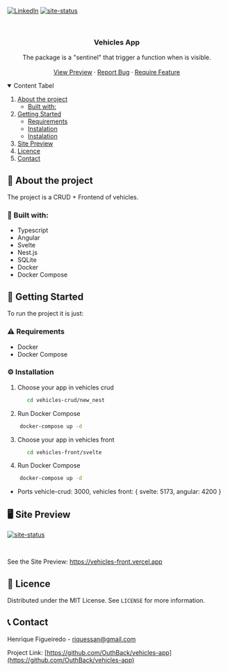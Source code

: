 <!--
*** Thanks for checking out the Best-README-Template. If you have a suggestion
*** that would make this better, please fork the repo and create a pull request
*** or simply open an issue with the tag "enhancement".
*** Thanks again! Now go create something AMAZING! :D
-->

<!-- PROJECT SHIELDS -->
<!--
*** I'm using markdown "reference style" links for readability.
*** Reference links are enclosed in brackets [ ] instead of parentheses ( ).
*** See the bottom of this document for the declaration of the reference variables
*** for contributors-url, forks-url, etc. This is an optional, concise syntax you may use.
*** https://www.markdownguide.org/basic-syntax/#reference-style-links
-->

<!-- [![Forks][forks-shield]][forks-url]
[![Issues][issues-shield]][issues-url]
[![MIT License][license-shield]][license-url]-->

[![LinkedIn][linkedin-shield]][linkedin-url]
[![site-status]](https://vehicles-front.vercel.app)

<!-- PROJECT LOGO -->
<br />
<p align="center">
  <!--
  <a href="https://github.com/OuthBack/taq-challenge">
    <img src=".github/logo.png" alt="Logo" width="80" height="80">
  </a>
  -->

  <h3 align="center">Vehicles App</h3>

  <p align="center">
    The package is a "sentinel" that trigger a function when is visible.
    <br />
    <br />
    <a href="https://vehicles-front.vercel.app">View Preview</a>
    ·
    <a href="https://github.com/OuthBack/taq-challenge/issues">Report Bug</a>
    ·
    <a href="https://github.com/OuthBack/taq-challenge/issues">Require Feature</a>
  </p>
</p>

<!-- TABLE OF CONTENTS -->
<details open="open">
  <summary>Content Tabel</summary>
  <ol>
    <li>
      <a href="#about-the-project">About the project</a>
      <ul>
        <li><a href="#built-with">Built with:</a></li>
      </ul>
    </li>
    <li>
      <a href="#getting-started">Getting Started</a>
      <ul>
        <li><a href="#prerequisites">Requirements</a></li>
        <li><a href="#installation">Instalation</a></li>
        <li><a href="#props">Instalation</a></li>
      </ul>
    </li>
    <li><a href="#usage">Site Preview</a></li>
    <li><a href="#license">Licence</a></li>
    <li><a href="#contact">Contact</a></li>

  </ol>
</details>

<!-- ABOUT THE PROJECT -->

## 📖 About the project

The project is a CRUD + Frontend of vehicles.

### 🔋 Built with:

- Typescript
- Angular
- Svelte
- Nest.js
- SQLite
- Docker
- Docker Compose

<!-- GETTING STARTED -->

## :scroll: Getting Started

To run the project it is just:

### :warning: Requirements

- Docker
- Docker Compose

### :gear: Installation

1. Choose your app in vehicles crud
   ```sh
      cd vehicles-crud/new_nest
   ```
2. Run Docker Compose
```sh
    docker-compose up -d
```
3. Choose your app in vehicles front
   ```sh
      cd vehicles-front/svelte
   ```
4. Run Docker Compose
```sh
    docker-compose up -d
```

- Ports
  vehicle-crud: 3000,
  vehicles front: {
    svelte: 5173,
    angular: 4200
  }

<!-- Site Preview -->

## 🖥️ Site Preview

[![site-status]](https://vehicles-front.vercel.app)

<br/>

<!-- [![Product Name Screen Shot][product-screenshot]](https://vehicles-front.vercel.app) -->

See the Site Preview:
https://vehicles-front.vercel.app

## :pencil: Licence

Distributed under the MIT License. See `LICENSE` for more information.

<!-- CONTACT -->

## :telephone_receiver: Contact

Henrique Figueiredo - riquessan@gmail.com

Project Link: [https://github.com/OuthBack/vehicles-app](https://github.com/OuthBack/vehicles-app)

<!-- MARKDOWN LINKS & IMAGES -->
<!-- https://www.markdownguide.org/basic-syntax/#reference-style-links -->

[contributors-shield]: https://img.shields.io/github/OuthBack/vehicles-app/Best-README-Template.svg?style=for-the-badge
[contributors-url]: https://github.com/OuthBack/vehicles-app/graphs/contributors
[forks-shield]: https://img.shields.io/github/forks/OuthBack/vehicles-app.svg?style=for-the-badge
[forks-url]: https://github.com/OuthBack/vehicles-app/network/members
[stars-shield]: https://img.shields.io/github/stars/OuthBack/vehicles-app.svg?style=for-the-badge
[stars-url]: https://github.com/OuthBack/vehicles-app/stargazers
[issues-shield]: https://img.shields.io/github/issues/OuthBack/vehicles-app.svg?style=for-the-badge
[issues-url]: https://github.com/OuthBack/vehicles-app/issues
[license-shield]: https://img.shields.io/github/license/OuthBack/vehicles-app.svg?style=for-the-badge
[license-url]: https://github.com/OuthBack/vehicles-app/blob/master/LICENSE.txt
[linkedin-shield]: https://img.shields.io/badge/-LinkedIn-black.svg?style=for-the-badge&logo=linkedin&colorB=555
[linkedin-url]: https://www.linkedin.com/in/h-figueiredo
[product-screenshot]: .github/screenshot.png
[site-status]: https://img.shields.io/website/https/vercel.com/outhback/vehicles-app/path/to/page.html.svg.?style=for-the-badge
